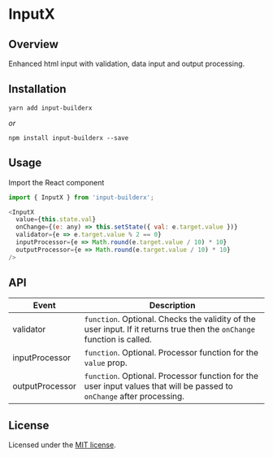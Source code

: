 # InputX

## Overview

Enhanced html input with validation, data input and output processing.

## Installation

```
yarn add input-builderx
```

_or_

```
npm install input-builderx --save
```

## Usage

Import the React component

```js
import { InputX } from 'input-builderx';
```

```js
<InputX
  value={this.state.val}
  onChange={(e: any) => this.setState({ val: e.target.value })}
  validator={e => e.target.value % 2 == 0}
  inputProcessor={e => Math.round(e.target.value / 10) * 10}
  outputProcessor={e => Math.round(e.target.value / 10) * 10}
/>
```

## API

| Event           | Description                                                                                                             |
| --------------- | ----------------------------------------------------------------------------------------------------------------------- |
| validator       | `function`. Optional. Checks the validity of the user input. If it returns true then the `onChange` function is called. |
| inputProcessor  | `function`. Optional. Processor function for the `value` prop.                                                          |
| outputProcessor | `function`. Optional. Processor function for the user input values that will be passed to `onChange` after processing.  |

## License

Licensed under the [MIT license](https://opensource.org/licenses/MIT).

